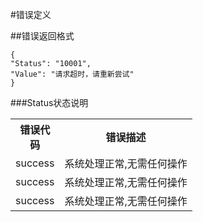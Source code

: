 #错误定义

##错误返回格式

    {
    "Status": "10001",
    "Value": "请求超时，请重新尝试"
    }
###Status状态说明
<table class="table table-bordered table-striped table-condensed">
    <tr>
        <th width="50px">错误代码</th>
	<th>错误描述</th>
    </tr>
    <tr>
        <td width="50px">success</td>
        <td>系统处理正常,无需任何操作</td>
    </tr>
    <tr>
    <td width="50px">success</td>
    <td>系统处理正常,无需任何操作</td>
    </tr>
    <tr>
    <td width="50px">success</td>
    <td>系统处理正常,无需任何操作</td>
    </tr>
</table>